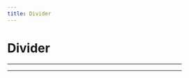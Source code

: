 ```yaml
---
title: Divider
---
```


# Divider

<Story>
<div style="width:400px">
  <hr aria-hidden="true" class="ds-divider ds-divider--default" />
  <hr aria-hidden="true" class="ds-divider" />
</div>
</Story>